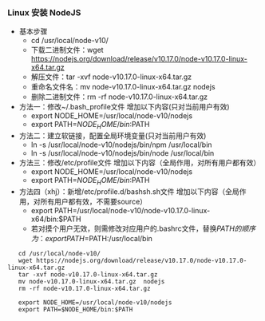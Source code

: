 ### Linux 安装 NodeJS
* 基本步骤
    * cd /usr/local/node-v10/
    * 下载二进制文件：wget https://nodejs.org/download/release/v10.17.0/node-v10.17.0-linux-x64.tar.gz
    * 解压文件：tar -xvf node-v10.17.0-linux-x64.tar.gz
    * 重命名文件名：mv node-v10.17.0-linux-x64.tar.gz  nodejs
    * 删除二进制文件：rm -rf node-v10.17.0-linux-x64.tar.gz
* 方法一：修改~/.bash_profile文件 增加以下内容(只对当前用户有效)
    * export NODE_HOME=/usr/local/node-v10/nodejs
    * export PATH=$NODE_HOME/bin:$PATH
* 方法二：建立软链接，配置全局环境变量(只对当前用户有效)
    * ln -s /usr/local/node-v10/nodejs/bin/npm /usr/local/bin
    * ln -s /usr/local/node-v10/nodejs/bin/node /usr/local/bin
* 方法三：修改/etc/profile文件 增加以下内容（全局作用，对所有用户都有效）
    * export NODE_HOME=/usr/local/node-v10/nodejs
    * export PATH=$NODE_HOME/bin:$PATH
* 方法四（xhj）：新增/etc/profile.d/bashsh.sh文件 增加以下内容（全局作用，对所有用户都有效，不需要source）
    * export PATH=/usr/local/node-v10/node-v10.17.0-linux-x64/bin:$PATH
    * 若对摸个用户无效，则需修改对应用户的.bashrc文件，替换$PATH的顺序为： export PATH=$PATH:/usr/local/bin
    
```
   cd /usr/local/node-v10/
   wget https://nodejs.org/download/release/v10.17.0/node-v10.17.0-linux-x64.tar.gz
   tar -xvf node-v10.17.0-linux-x64.tar.gz
   mv node-v10.17.0-linux-x64.tar.gz  nodejs
   rm -rf node-v10.17.0-linux-x64.tar.gz
   
   export NODE_HOME=/usr/local/node-v10/nodejs
   export PATH=$NODE_HOME/bin:$PATH
```
